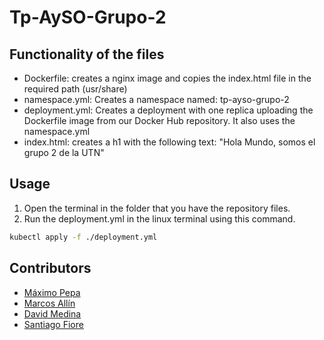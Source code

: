 # Tp-AySO-Grupo-2

## Functionality of the files
- Dockerfile: creates a nginx image and copies the index.html file in the required path (usr/share)
- namespace.yml: Creates a namespace named: tp-ayso-grupo-2
- deployment.yml: Creates a deployment with one replica uploading the Dockerfile image from our Docker Hub repository. It also uses the namespace.yml
- index.html: creates a h1 with the following text: "Hola Mundo, somos el grupo 2 de la UTN" 

## Usage
1. Open the terminal in the folder that you have the repository files.
2. Run the deployment.yml in the linux terminal using this command.
```bash
kubectl apply -f ./deployment.yml
```

## Contributors
- [Máximo Pepa](https://github.com/MaxiPepa)
- [Marcos Allín](https://github.com/allinmarcos)
- [David Medina](https://github.com/odavidmedina)
- [Santiago Fiore](https://github.com/Fioresantiago)
